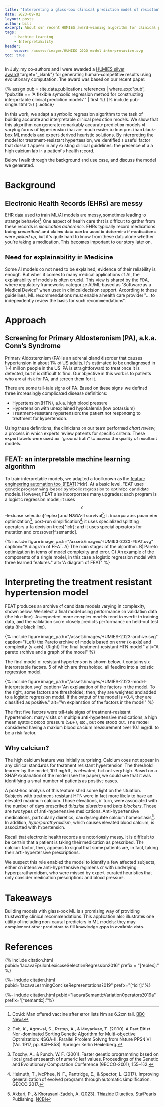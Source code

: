 ```yaml
---
title: "Interpreting a glass-box clinical prediction model of resistant hypertension"
date: 2023-09-02
layout: posts
author: bill
excerpt: About our recent HUMIES award-winning algorithm for clinical prediction models
tags: 
    - Machine Learning
    - Interpretability
header:
    teaser: /assets/images/HUMIES-2023-model-interpretation.svg
toc: true
---
```



In July, my co-authors and I were awarded a [HUMIES silver award](https://www.human-competitive.org){:target="_blank"} for generating human-competitive results using evolutionary computation. 
The award was based on our recent paper: 

{% assign pub = site.data.publications.references 
    | where_exp:"pub", "pub.title == 'A flexible symbolic regression method for constructing interpretable clinical prediction models'" 
    | first %}
{% include pub-single.html %}
{:.notice}

In this work, we adapt a symbolic regression algorithm to the task of building accurate and interpretable clinical prediction models. 
We show that this algorithm can generate remarkably accurate prediction models of varying forms of hypertension that are much easier to interpret than black-box ML models and expert-derived heuristic solutions. 
By interpreting the model for treatment-resistant hypertension, we identified a useful factor that doesn't appear in any existing clinical guidelines: the presence of a a high calcium lab in a patient's health record. 

Below I walk through the background and use case, and discuss the model we generated. 

# Background
## Electronic Health Records (EHRs) are messy

EHR data used to train ML/AI models are messy, sometimes leading to strange behavior[^bbc].
One aspect of health care that is difficult to gather from these records is *medication adherence*. 
EHRs typically record medications being *prescribed*, and claims data can be used to determine if medications were *picked up*, but it's quite hard to know from these data alone whether you're taking a medication.
This becomes important to our story later on.

## Need for explainability in Medicine

Some AI models do not need to be explained; evidence of their reliability is enough.
But when it comes to many medical applications of AI, the explainability of models is often crucial. 
This view is shared by the FDA, where regulatory frameworks categorize AI/ML-based as "Software as a Medical Device" when used in clinical decision support. 
According to these guidelines, ML recommendations must enable a health care provider "... to independently review the basis for such recommendations". 

# Approach 

## Screening for Primary Aldosteronism (PA), a.k.a. Conn’s Syndrome

Primary Aldosteronism (PA) is an adrenal gland disorder that causes hypertension in about 1% of US adults. 
It's estimated to be undiagnosed in 1-4 million people in the US. 
PA is straightforward to treat once it is detected, but it is difficult to find. 
Our objective in this work is to patients who are at risk for PA, and screen them for it. 

There are some tell-tale signs of PA.
Based on these signs, we defined three increasingly complicated disease definitions:

- Hypertension (HTN), a.k.a. high blood pressure
- Hypertension with unexplained hypokalemia (low potassium) 
- Treatment-resistant hypertension: the patient not responding to treatment for hypertension. 

Using these definitions, the clinicians on our team performed *chart review*, a process in which experts review patients for specific criteria.
These expert labels were used as ``ground truth" to assess the quality of resultant models. 

## FEAT: an interpretable machine learning algorithm

To train interpretable models, we adapted a tool known as the [feature engineering automation tool (FEAT)](https://cavalab.org/feat)[^iclr]. 
At a basic level, FEAT uses genetic programming-based symbolic regression to optimize candidate models. 
However, FEAT also incorporates many upgrades: each program is a logistic regression model; it uses $$\epsilon$$-lexicase selection[^eplex] and NSGA-II survival[^deb]; it incorporates parameter optimization[^topchy], post-run simplification[^helmuth]; it uses specialized splitting operators a-la decision trees[^iclr]; and it uses special operators for mutation and crossover[^semantic]. 

{% include figure 
image_path="/assets/images/HUMIES-2023-FEAT.svg" 
caption="A diagram of FEAT. A) The main stages of the algorithm. B) Pareto optimization in terms of model complexity and error. C) An example of the components of a single model, in this case a logistic regression model with three learned features." 
alt="A diagram of FEAT"
%}



# Interpreting the treatment resistant hypertension model 

FEAT produces an archive of candidate models varying in complexity, shown below. 
We select a final model using performance on validation data (the blue line). 
As expected, more complex models tend to overfit to training data, and the validation score closely predicts performance on held-out test data (the black line).  

{% include figure 
image_path="/assets/images/HUMIES-2023-archive.svg" 
caption="(Left) the Pareto archive of models based on error (x-axis) and complexity (y-axis). (Right) The final treatment-resistant HTN model." 
alt="A pareto archive and a graph of the model"
%}

The final model of resistant hypertension is shown below.
It contains six interpretable factors, 5 of which are thresholded, all feeding into a logistic regression model. 

{% include figure 
image_path="/assets/images/HUMIES-2023-model-interpretation.svg" 
caption="An explanation of the factors in the model. To the right, some factors are thresholded; then, they are weighted and added to a logistic regression model. If the output of the model is >0.4, they are classified as positive." 
alt="An explanation of the factors in the model"
%}

The first five factors were tell-tale signs of treatment-resistant hypertension: many visits on multiple anti-hypertensive medications, a high mean systolic blood pressure (SBP), etc., but one stood out. 
The model considered having a maxium blood calcium measurement over 10.1 mg/dL to be a risk factor. 

## Why calcium?

The high calcium feature was initially surprising. 
Calcium does not appear in any clinical standards for treatment resistant hypertension.
The threshold learned by the model, 10.1 mg/dL, is elevated, but not very high.
Based on a SHAP explanation of the model (see the paper), we could see that it was identifying a small number of patients as positive cases. 

A post-hoc analysis of this feature shed some light on the situation. 
Subjects with treatment-resistant HTN were in fact more likely to have an elevated maximum calcium.
Those elevations, in turn, were associated with the number of days prescribed *thiazide diuretics*  and *beta-blockers*.
Those are two types of anti-hypertensive medications.
Anti-hypertensive medications, particularly diuretics, can dysregulate calcium homeostasis[^calcium]. 
In addition, *hyperparathyroidism*, which causes elevated blood calcium, is associated with hypertension. 

Recall that electronic health records are notoriously messy.
It is difficult to be certain that a patient is taking their medication as prescribed. 
The calcium factor, then, appears to signal that some patients are, in fact, taking their anti-hypertensive prescriptions.
<!-- An elevated calcium lab could provide additional evidence that a patient is indeed taking anti-hypertensives, which is one step in determing whether they are responding to that medication.  -->
We suspect this rule enabled the model to identify a few affected subjects, either on intensive anti-hypertensive regimens or with underlying hyperparathyroidism, who were missed by expert-curated heuristics that only consider medication prescriptions and blood pressure. 

# Takeaways

Building models with glass-box ML is a promising way of providing trustworthy clinical recommendations. 
This application also illustrates one utility of including non-causal predictors in ML models: they may complement other predictors to fill knowledge gaps in available data.     

# References

{% include citation.html pubid="lacavaEpsilonLexicaseSelectionRegression2016" prefix = "[^eplex]:" %}

[^deb]: Deb, K., Agrawal, S., Pratap, A., & Meyarivan, T. (2000). A Fast Elitist Non-dominated Sorting Genetic Algorithm for Multi-objective Optimization: NSGA-II. Parallel Problem Solving from Nature PPSN VI (Vol. 1917, pp. 849–858). Springer Berlin Heidelberg. 

[^topchy]: Topchy, A., & Punch, W. F. (2001). Faster genetic programming based on local gradient search of numeric leaf values. Proceedings of the Genetic and Evolutionary Computation Conference (GECCO-2001), 155–162.

[^helmuth]: Helmuth, T., McPhee, N. F., Pantridge, E., & Spector, L. (2017). Improving generalization of evolved programs through automatic simplification. GECCO 2017. 

{%- include citation.html pubid="lacavaLearningConciseRepresentations2019" prefix="[^iclr]:"%}

{%- include citation.html pubid="lacavaSemanticVariationOperators2019a" prefix="[^semantic]:"%}

[^calcium]: Akbari, P., & Khorasani-Zadeh, A. (2023). Thiazide Diuretics. StatPearls Publishing. [NCBI](http://www.ncbi.nlm.nih.gov/books/NBK532918/)

[^bbc]: Covid: Man offered vaccine after error lists him as 6.2cm tall. [BBC News](https://www.bbc.com/news/uk-england-merseyside-56111209)